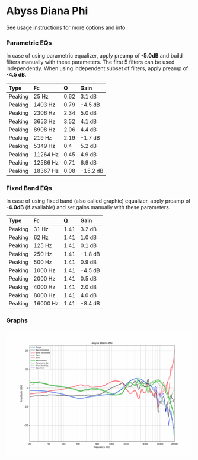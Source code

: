 # Abyss Diana Phi
See [usage instructions](https://github.com/jaakkopasanen/AutoEq#usage) for more options and info.

### Parametric EQs
In case of using parametric equalizer, apply preamp of **-5.0dB** and build filters manually
with these parameters. The first 5 filters can be used independently.
When using independent subset of filters, apply preamp of **-4.5 dB**.

| Type    | Fc       |    Q | Gain     |
|:--------|:---------|:-----|:---------|
| Peaking | 25 Hz    | 0.62 | 3.1 dB   |
| Peaking | 1403 Hz  | 0.79 | -4.5 dB  |
| Peaking | 2306 Hz  | 2.34 | 5.0 dB   |
| Peaking | 3653 Hz  | 3.52 | 4.1 dB   |
| Peaking | 8908 Hz  | 2.06 | 4.4 dB   |
| Peaking | 219 Hz   | 2.19 | -1.7 dB  |
| Peaking | 5349 Hz  | 0.4  | 5.2 dB   |
| Peaking | 11264 Hz | 0.45 | 4.9 dB   |
| Peaking | 12586 Hz | 0.71 | 6.9 dB   |
| Peaking | 18367 Hz | 0.08 | -15.2 dB |

### Fixed Band EQs
In case of using fixed band (also called graphic) equalizer, apply preamp of **-4.0dB**
(if available) and set gains manually with these parameters.

| Type    | Fc       |    Q | Gain    |
|:--------|:---------|:-----|:--------|
| Peaking | 31 Hz    | 1.41 | 3.2 dB  |
| Peaking | 62 Hz    | 1.41 | 1.0 dB  |
| Peaking | 125 Hz   | 1.41 | 0.1 dB  |
| Peaking | 250 Hz   | 1.41 | -1.8 dB |
| Peaking | 500 Hz   | 1.41 | 0.9 dB  |
| Peaking | 1000 Hz  | 1.41 | -4.5 dB |
| Peaking | 2000 Hz  | 1.41 | 0.5 dB  |
| Peaking | 4000 Hz  | 1.41 | 2.0 dB  |
| Peaking | 8000 Hz  | 1.41 | 4.0 dB  |
| Peaking | 16000 Hz | 1.41 | -8.4 dB |

### Graphs
![](./Abyss%20Diana%20Phi.png)